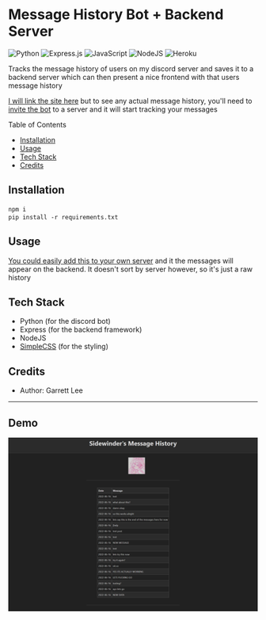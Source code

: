 # Message History Bot + Backend Server
![Python](https://img.shields.io/badge/python-3670A0?style=for-the-badge&logo=python&logoColor=ffdd54) ![Express.js](https://img.shields.io/badge/express.js-%23404d59.svg?style=for-the-badge&logo=express&logoColor=%2361DAFB) ![JavaScript](https://img.shields.io/badge/javascript-%23323330.svg?style=for-the-badge&logo=javascript&logoColor=%23F7DF1E) ![NodeJS](https://img.shields.io/badge/node.js-6DA55F?style=for-the-badge&logo=node.js&logoColor=white) ![Heroku](https://img.shields.io/badge/heroku-%23430098.svg?style=for-the-badge&logo=heroku&logoColor=white)

Tracks the message history of users on my discord server and saves it to a backend server which can then present a nice frontend with that users message history

[I will link the site here]() but to see any actual message history, you'll need to [invite the bot](https://discord.com/api/oauth2/authorize?client_id=987047543399653447&permissions=0&scope=bot%20applications.commands) to a server and it will start tracking your messages

Table of Contents
- [Installation](#installation)
- [Usage](#usage)
- [Tech Stack](#tech-stack)
- [Credits](#credits)

## Installation
```
npm i
pip install -r requirements.txt
```

## Usage

[You could easily add this to your own server](https://discord.com/api/oauth2/authorize?client_id=987047543399653447&permissions=0&scope=bot%20applications.commands) and it the messages will appear on the backend. It doesn't sort by server however, so it's just a raw history

## Tech Stack
- Python (for the discord bot)
- Express (for the backend framework)
- NodeJS
- [SimpleCSS](https://simplecss.org/) (for the styling)

## Credits
- Author: Garrett Lee

---

## Demo

![demo](./public/images/demo.png)